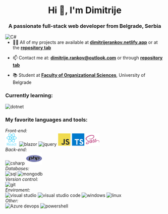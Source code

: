 <h1 align="center">Hi 👋, I'm Dimitrije</h1>
<h3 align="center">A passionate full-stack web developer from Belgrade, Serbia</h3>

<img align="right" alt="C#" width="520" src="https://github.com/user-attachments/assets/05307e9f-9f0e-4595-9712-f7366376147c"/>

- 👨‍💻 All of my projects are available at <b>[dimitrijerankov.netlify.app](https://dimitrijerankov.netlify.app/)</b> or at the <b>[repository tab](https://github.com/dimitrije-r?tab=repositories)</b>

- 📫 Contact me at: <b>[dimitrije.rankov@outlook.com](mailto:dimitrije.rankov@outlook.com)</b> or through <b>[repository tab](https://github.com/dimitrije-r?tab=repositories)</b>

- 📚 Student at <b>[Faculty of Organizational Sciences](https://fon.bg.ac.rs/)</b>, University of Belgrade

<h3 align="left">Currently learning:</h3>
<p align="left">
  
<img src="https://www.vectorlogo.zone/logos/dotnet/dotnet-tile.svg" alt="dotnet" width="40" height="40"/>  

</p>

<h3 align="left">My favorite languages and tools:</h3>
<div align="left">
  
<div><i>Front-end:</i></div>
  
<img src="https://raw.githubusercontent.com/devicons/devicon/master/icons/react/react-original-wordmark.svg" alt="react" width="40" height="40"/>
<img src="https://cdn.worldvectorlogo.com/logos/blazor.svg" alt="blazor" width="40" height="40"/>
<img src="https://www.vectorlogo.zone/logos/jquery/jquery-icon.svg" alt="jquery" width="40" height="40"/>
<img src="https://raw.githubusercontent.com/devicons/devicon/master/icons/javascript/javascript-original.svg" alt="javascript" width="40" height="40"/>
<img src="https://raw.githubusercontent.com/devicons/devicon/master/icons/typescript/typescript-original.svg" alt="typescript" width="40" height="40"/>
<img src="https://raw.githubusercontent.com/devicons/devicon/master/icons/sass/sass-original.svg" alt="sass" width="45" height="40"/>
  
<div><i>Back-end:</i></div>
  
<img src="https://cdnlogo.com/logos/c/27/c.svg" alt="csharp" width="40" height="40"/>
<img src="https://raw.githubusercontent.com/devicons/devicon/master/icons/php/php-original.svg" alt="php" width="50" height="40"/>
  
<div><i>Databases:</i></div>

<img src="https://upload.wikimedia.org/wikipedia/commons/8/87/Sql_data_base_with_logo.png" alt="sql" width="65" height="40"/>
<img src="https://www.vectorlogo.zone/logos/mongodb/mongodb-icon.svg" alt="mongodb" width="40" height="40"/> 

<div><i>Version control:</i></div>
<img src="https://www.vectorlogo.zone/logos/git-scm/git-scm-icon.svg" alt="git" width="45" height="45"/>

<div><i>Enviroment:</i></div>
<img src="https://upload.wikimedia.org/wikipedia/commons/thumb/2/2c/Visual_Studio_Icon_2022.svg/1200px-Visual_Studio_Icon_2022.svg.png" alt="visual studio" width="45" height="40"/>
<img src="https://upload.vectorlogo.zone/logos/visualstudio_code/images/a4381320-f83c-4a29-9db3-b241c1d096b1.svg" alt="visual studio code" width="45" height="40"/>
<img src="https://images.icon-icons.com/2235/PNG/512/windows_os_logo_icon_134674.png" alt="windows" width="45" height="45"/> 
<img src="https://www.vectorlogo.zone/logos/linux/linux-icon.svg" alt="linux" width="40" height="40"/> 

<div><i>Other:</i></div>

<img src="https://cdn.iconscout.com/icon/free/png-256/free-azure-devops-logo-icon-download-in-svg-png-gif-file-formats--technology-social-media-company-vol-1-pack-logos-icons-3029870.png?f=webp&w=256" alt="Azure devops" width="40" height="40"/> 
<img src="https://upload.wikimedia.org/wikipedia/commons/2/2f/PowerShell_5.0_icon.png" alt="powershell" width="50" height="50"/>

</div>
